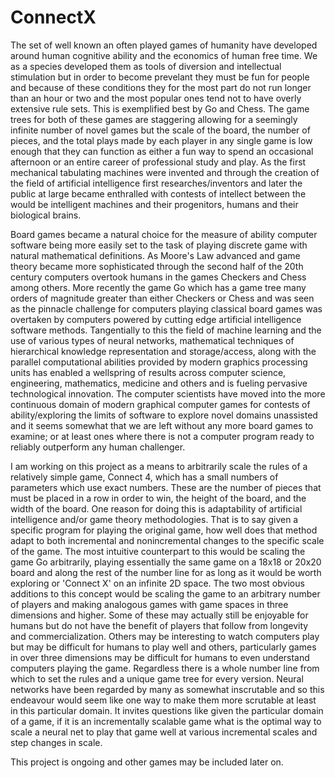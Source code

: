 # ConnectX

  The set of well known an often played games of humanity have developed around human cognitive ability and the economics of human free time.  We as a species developed them as tools of diversion and intellectual stimulation but in order to become prevelant they must be fun for people and because of these conditions they for the most part do not run longer than an hour or two and the most popular ones tend not to have overly extensive rule sets.  This is exemplified best by Go and Chess.  The game trees for both of these games are staggering allowing for a seemingly infinite number of novel games but the scale of the board, the number of pieces, and the total plays made by each player in any single game is low enough that they can function as either a fun way to spend an occasional afternoon or an entire career of professional study and play.  As the first mechanical tabulating machines were invented and through the creation of the field of artificial intelligence first researches/inventors and later the public at large became enthralled with contests of intellect between the would be intelligent machines and their progenitors, humans and their biological brains.
  
  Board games became a natural choice for the measure of ability computer software being more easily set to the task of playing discrete game with natural mathematical definitions.  As Moore's Law advanced and game theory became more sophisticated through the second half of the 20th century computers overtook humans in the games Checkers and Chess among others.  More recently the game Go which has a game tree many orders of magnitude greater than either Checkers or Chess and was seen as the pinnacle challenge for computers playing classical board games was overtaken by computers powered by cutting edge artificial intelligence software methods.  Tangentially to this the field of machine learning and the use of various types of neural networks, mathematical techniques of hierarchical knowledge representation and storage/access, along with the parallel computational abilities provided by modern graphics processing units has enabled a wellspring of results across computer science, engineering, mathematics, medicine and others and is fueling pervasive technological innovation.  The computer scientists have moved into the more continuous domain of modern graphical computer games for contests of ability/exploring the limits of software to explore novel domains unassisted and it seems somewhat that we are left without any more board games to examine; or at least ones where there is not a computer program ready to reliably outperform any human challenger.
  
   I am working on this project as a means to arbitrarily scale the rules of a relatively simple game, Connect 4, which has a small numbers of parameters which use exact numbers.  These are the number of pieces that must be placed in a row in order to win, the height of the board, and the width of the board.  One reason for doing this is adaptability of artificial intelligence and/or game theory methodologies. That is to say given a specific program for playing the original game, how well does that method adapt to both incremental and nonincremental changes to the specific scale of the game.  The most intuitive counterpart to this would be scaling the game Go arbitrarily, playing essentially the same game on a 18x18 or 20x20 board and along the rest of the number line for as long as it would be worth exploring or 'Connect X' on an infinite 2D space.  The two most obvious additions to this concept would be scaling the game to an arbitrary number of players and making analogous games with game spaces in three dimensions and higher.  Some of these may actually still be enjoyable for humans but do not have the benefit of players that follow from longevity and commercialization.  Others may be interesting to watch computers play but may be difficult for humans to play well and others, particularly games in over three dimensions may be difficult for humans to even understand computers playing the game.  Regardless there is a whole number line from which to set the rules and a unique game tree for every version.  Neural networks have been regarded by many as somewhat inscrutable and so this endeavour would seem like one way to make them more scrutable at least in this particular domain.  It invites questions like given the particular domain of a game, if it is an incrementally scalable game what is the optimal way to scale a neural net to play that game well at various incremental scales and step changes in scale.


  This project is ongoing and other games may be included later on.
